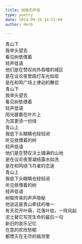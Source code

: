 ```yaml
---  
title: 树振的声音  
type: poetry  
date: 2014-09-16 14:51:04  
author: Herb  

---  
```

青山下  
我举头望去  
看见树依偎着  
轻声低语  
他们是在赞叹向外吞噬的城区  
是在议论夜里路灯车光如炬  
是在和鸣广场上律动的舞侣    
青山下  
我举头望去  
看见树依偎着  
轻声低语  
阳光披裹在叶片上  
为其更添一份绿    
青山上  
我低下头眼睛也轻轻闭  
听见依偎着的树  
轻声低语  
他们是在赞叹沃土铺满的山地  
是在议论夜里凝结露水如洗  
是在和鸣绕飞鸟雀的恋迷    
青山上  
我低下头眼睛也轻轻闭  
听见依偎着的树  
轻声低语  
树振传来的声声隐秘  
他说这是青山牵挂的唯一    
有天花开叶萌，花落叶枯，一阵风起  
泥土替它写完生命的最后一句  
新旧的哀乐记忆  
在意的欢欣愁郁  
都堙灭在无尽的揣测里
